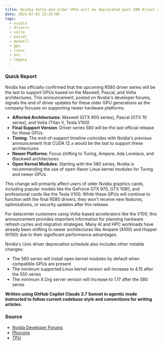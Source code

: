 ```yaml
---
title: Nvidia Volta and older GPUs will be deprecated post 580 driver releases
date: 2025-07-01 23:25:00
tags:
  - nvidia
  - drivers
  - volta
  - pascal
  - maxwell
  - gpu
  - linux
  - eol
  - legacy
---
```


### Quick Report

Nvidia has officially confirmed that the upcoming R580 driver series will be the last to support GPUs based on the Maxwell, Pascal, and Volta architectures. This announcement, posted on Nvidia\'s developer forums, signals the end of driver updates for these older GPU generations as the company focuses on supporting newer hardware platforms.

<!-- more -->
- **Affected Architectures**: Maxwell (GTX 900 series), Pascal (GTX 10 series), and Volta (Titan V, Tesla V100)
- **Final Support Version**: Driver series 580 will be the last official release for these GPUs
- **Timing**: The end-of-support timeline coincides with Nvidia\'s previous announcement that CUDA 12.x would be the last to support these architectures
- **Newer Platforms**: Focus shifting to Turing, Ampere, Ada Lovelace, and Blackwell architectures
- **Open Kernel Modules**: Starting with the 560 series, Nvidia is recommending the use of open-flavor Linux kernel modules for Turing and newer GPUs

This change will primarily affect users of older Nvidia graphics cards, including popular models like the GeForce GTX 970, GTX 1080, and professional cards like the Tesla V100. While these GPUs will continue to function with the final R580 drivers, they won't receive new features, optimizations, or security updates after this release.

For datacenter customers using Volta-based accelerators like the V100, this announcement provides important information for planning hardware refresh cycles and migration strategies. Many AI and HPC workloads have already been shifting to newer architectures like Ampere (A100) and Hopper (H100) due to their significant performance advantages.

Nvidia\'s Unix driver deprecation schedule also includes other notable changes:

- The 560 series will install open kernel modules by default when compatible GPUs are present
- The minimum supported Linux kernel version will increase to 4.15 after the 550 series
- The minimum X.Org server version will increase to 1.17 after the 580 series

**Written using GitHub Copilot Claude 3.7 Sonnet in agentic mode instructed to follow current codebase style and conventions for writing articles.**

### Source

- [Nvidia Developer Forums][def]
- [Phoronix][def2]
- [TPU][def3]

[def]: https://forums.developer.nvidia.com/t/unix-graphics-feature-deprecation-schedule/60588/12
[def2]: https://www.phoronix.com/news/NVIDIA-580-Linux-Driver-Last-HW
[def3]: https://www.techpowerup.com/338497/nvidias-v580-driver-branch-ends-support-for-maxwell-pascal-and-volta-gpus
